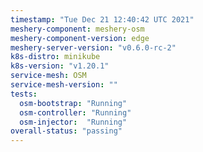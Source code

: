 ```yaml
---
timestamp: "Tue Dec 21 12:40:42 UTC 2021"
meshery-component: meshery-osm
meshery-component-version: edge
meshery-server-version: "v0.6.0-rc-2"
k8s-distro: minikube
k8s-version: "v1.20.1"
service-mesh: OSM
service-mesh-version: ""
tests:
  osm-bootstrap: "Running"
  osm-controller: "Running"
  osm-injector:  "Running"
overall-status: "passing"
---
```

